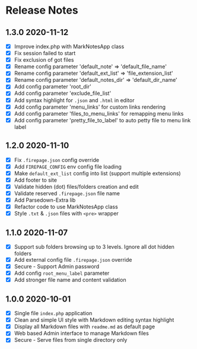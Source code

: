 # Release Notes

## 1.3.0 2020-11-12

* [x] Improve index.php with MarkNotesApp class
* [x] Fix session failed to start
* [x] Fix exclusion of got files
* [x] Rename config parameter 'default_note' => 'default_file_name'
* [x] Rename config parameter 'default_ext_list' => 'file_extension_list'
* [x] Rename config parameter 'default_notes_dir' => 'default_dir_name'
* [x] Add config parameter 'root_dir'
* [x] Add config parameter 'exclude_file_list'
* [x] Add syntax highlight for `.json` and `.html` in editor
* [x] Add config parameter 'menu_links' for custom links rendering
* [x] Add config parameter 'files_to_menu_links' for remapping menu links
* [x] Add config parameter 'pretty_file_to_label' to auto petty file to menu link label

## 1.2.0 2020-11-10

* [x] Fix `.firepage.json` config override
* [x] Add `FIREPAGE_CONFIG` env config file loading
* [x] Make `default_ext_list` config into list (support multiple extensions)
* [x] Add footer to site
* [x] Validate hidden (dot) files/folders creation and edit
* [x] Validate reserved `.firepage.json` file name
* [x] Add Parsedown-Extra lib
* [x] Refactor code to use MarkNotesApp class
* [x] Style `.txt` & `.json` files with `<pre>` wrapper

## 1.1.0 2020-11-07 

* [x] Support sub folders browsing up to 3 levels. Ignore all dot hidden folders
* [x] Add external config file `.firepage.json` override
* [x] Secure - Support Admin password
* [x] Add config `root_menu_label` parameter
* [x] Add stronger file name and content validation

## 1.0.0 2020-10-01 

* [x] Single file `index.php` application
* [x] Clean and simple UI style with Markdown editing syntax highlight
* [x] Display all Markdown files with `readme.md` as default page
* [x] Web based Admin interface to manage Markdown files
* [x] Secure - Serve files from single directory only
